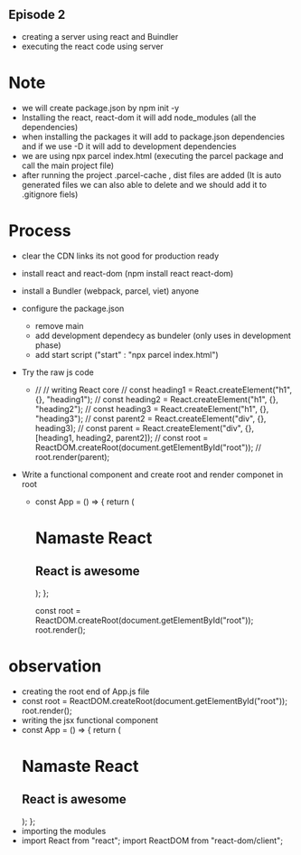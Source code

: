 ## Episode 2

- creating a server using react and Buindler
- executing the react code using server

# Note

- we will create package.json by npm init -y
- Installing the react, react-dom it will add node_modules (all the dependencies)
- when installing the packages it will add to package.json dependencies and if we use -D it will add to development dependencies
- we are using npx parcel index.html (executing the parcel package and call the main project file)
- after running the project .parcel-cache , dist files are added (It is auto generated files we can also able to delete and we should add it to .gitignore fiels)

# Process

- clear the CDN links its not good for production ready
- install react and react-dom (npm install react react-dom)
- install a Bundler (webpack, parcel, viet) anyone
- configure the package.json
  - remove main
  - add development dependecy as bundeler (only uses in development phase)
  - add start script ("start" : "npx parcel index.html")
- Try the raw js code

  - // // writing React core
    // const heading1 = React.createElement("h1", {}, "heading1");
    // const heading2 = React.createElement("h1", {}, "heading2");
    // const heading3 = React.createElement("h1", {}, "heading3");
    // const parent2 = React.createElement("div", {}, heading3);
    // const parent = React.createElement("div", {}, [heading1, heading2, parent2]);
    // const root = ReactDOM.createRoot(document.getElementById("root"));
    // root.render(parent);

- Write a functional component and create root and render componet in root

  - const App = () => {
    return (
    <div className="App">
    <h1>Namaste React</h1>
    <h2>React is awesome</h2>
    </div>
    );
    };

    const root = ReactDOM.createRoot(document.getElementById("root"));
    root.render(<App />);

# observation

- creating the root end of App.js file
- const root = ReactDOM.createRoot(document.getElementById("root"));
  root.render(<App />);
- writing the jsx functional component
- const App = () => {
  return (
    <div className="App">
      <h1>Namaste React</h1>
      <h2>React is awesome</h2>
    </div>
    );
    };
- importing the modules
- import React from "react";
  import ReactDOM from "react-dom/client";
